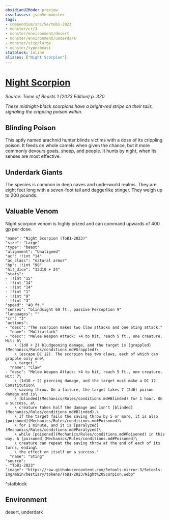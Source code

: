 ```yaml
---
obsidianUIMode: preview
cssclasses: json5e-monster
tags:
- compendium/src/5e/tob1-2023
- monster/cr/3
- monster/environment/desert
- monster/environment/underdark
- monster/size/large
- monster/type/beast
statblock: inline
aliases: ["Night Scorpion"]
---
```

# [Night Scorpion](Mechanics\bestiary\beast/night-scorpion-tob1-2023.md)
*Source: Tome of Beasts 1 (2023 Edition) p. 320*  

*These midnight-black scorpions have a bright-red stripe on their tails, signaling the crippling poison within.*

## Blinding Poison

This aptly named arachnid hunter blinds victims with a dose of its crippling poison. It feeds on whole camels when given the chance, but it more commonly devours goats, sheep, and people. It hunts by night, when its senses are most effective.

## Underdark Giants

The species is common in deep caves and underworld realms. They are eight feet long with a seven-foot tail and daggerlike stinger. They weigh up to 200 pounds.

## Valuable Venom

Night scorpion venom is highly prized and can command upwards of 400 gp per dose.

```statblock
"name": "Night Scorpion (ToB1-2023)"
"size": "Large"
"type": "beast"
"alignment": "Unaligned"
"ac": !!int "14"
"ac_class": "natural armor"
"hp": !!int "90"
"hit_dice": "12d10 + 24"
"stats":
- !!int "15"
- !!int "14"
- !!int "14"
- !!int "1"
- !!int "9"
- !!int "3"
"speed": "40 ft."
"senses": "blindsight 60 ft., passive Perception 9"
"languages": ""
"cr": "3"
"actions":
- "desc": "The scorpion makes two Claw attacks and one Sting attack."
  "name": "Multiattack"
- "desc": "Melee Weapon Attack: +4 to hit, reach 5 ft., one creature. Hit: 6\
    \ (1d8 + 2) bludgeoning damage, and the target is [grappled](Mechanics/Rules/conditions.md#Grappled)\
    \ (escape DC 12). The scorpion has two claws, each of which can grapple only one\
    \ target."
  "name": "Claw"
- "desc": "Melee Weapon Attack: +4 to hit, reach 5 ft., one creature. Hit: 7\
    \ (1d10 + 2) piercing damage, and the target must make a DC 12 Constitution\
    \ saving throw. On a failure, the target takes 7 (2d6) poison damage and is\
    \ [blinded](Mechanics/Rules/conditions.md#Blinded) for 1 hour. On a success, a\
    \ creature takes half the damage and isn't [blinded](Mechanics/Rules/conditions.md#Blinded).\
    \ If the target fails the saving throw by 5 or more, it is also [poisoned](Mechanics/Rules/conditions.md#Poisoned)\
    \ for 1 minute, and it is [paralyzed](Mechanics/Rules/conditions.md#Paralyzed)\
    \ while [poisoned](Mechanics/Rules/conditions.md#Poisoned) in this way. A [poisoned](Mechanics/Rules/conditions.md#Poisoned)\
    \ creature can repeat the saving throw at the end of each of its turns, ending\
    \ the effect on itself on a success."
  "name": "Sting"
"source":
- "ToB1-2023"
"image": "https://raw.githubusercontent.com/5etools-mirror-3/5etools-img/main/bestiary/tokens/ToB1-2023/Night%20Scorpion.webp"
```
^statblock

## Environment

desert, underdark